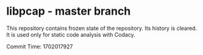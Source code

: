 # libpcap - master branch

This repository contains frozen state of the repository.
Its history is cleared. It is used only for static code
analysis with Codacy.

Commit Time: 1702017927